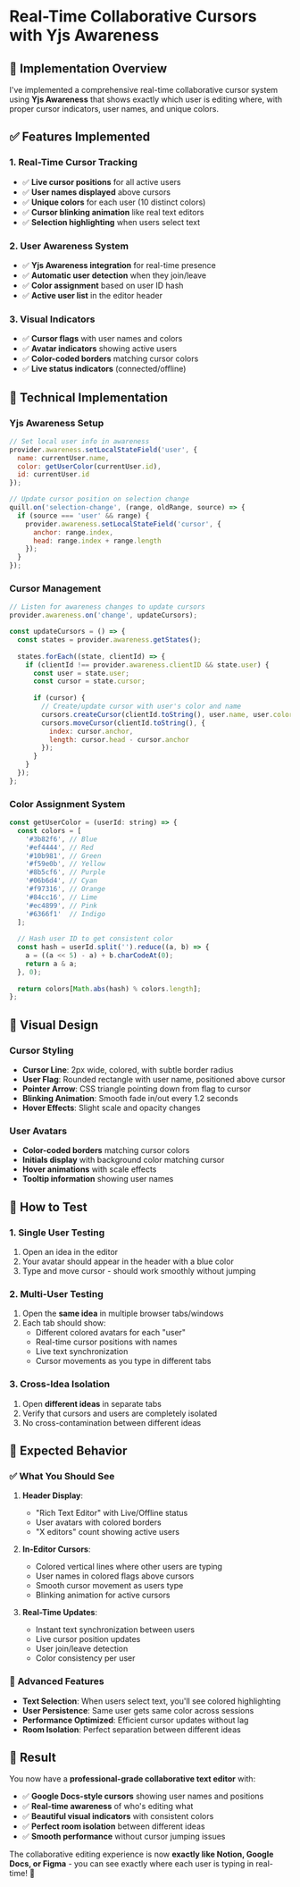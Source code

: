 # Real-Time Collaborative Cursors with Yjs Awareness

## 🎯 **Implementation Overview**

I've implemented a comprehensive real-time collaborative cursor system using **Yjs Awareness** that shows exactly which user is editing where, with proper cursor indicators, user names, and unique colors.

## ✅ **Features Implemented**

### 1. **Real-Time Cursor Tracking**
- ✅ **Live cursor positions** for all active users
- ✅ **User names displayed** above cursors
- ✅ **Unique colors** for each user (10 distinct colors)
- ✅ **Cursor blinking animation** like real text editors
- ✅ **Selection highlighting** when users select text

### 2. **User Awareness System**
- ✅ **Yjs Awareness integration** for real-time presence
- ✅ **Automatic user detection** when they join/leave
- ✅ **Color assignment** based on user ID hash
- ✅ **Active user list** in the editor header

### 3. **Visual Indicators**
- ✅ **Cursor flags** with user names and colors
- ✅ **Avatar indicators** showing active users
- ✅ **Color-coded borders** matching cursor colors
- ✅ **Live status indicators** (connected/offline)

## 🔧 **Technical Implementation**

### **Yjs Awareness Setup**
```javascript
// Set local user info in awareness
provider.awareness.setLocalStateField('user', {
  name: currentUser.name,
  color: getUserColor(currentUser.id),
  id: currentUser.id
});

// Update cursor position on selection change
quill.on('selection-change', (range, oldRange, source) => {
  if (source === 'user' && range) {
    provider.awareness.setLocalStateField('cursor', {
      anchor: range.index,
      head: range.index + range.length
    });
  }
});
```

### **Cursor Management**
```javascript
// Listen for awareness changes to update cursors
provider.awareness.on('change', updateCursors);

const updateCursors = () => {
  const states = provider.awareness.getStates();
  
  states.forEach((state, clientId) => {
    if (clientId !== provider.awareness.clientID && state.user) {
      const user = state.user;
      const cursor = state.cursor;
      
      if (cursor) {
        // Create/update cursor with user's color and name
        cursors.createCursor(clientId.toString(), user.name, user.color);
        cursors.moveCursor(clientId.toString(), {
          index: cursor.anchor,
          length: cursor.head - cursor.anchor
        });
      }
    }
  });
};
```

### **Color Assignment System**
```javascript
const getUserColor = (userId: string) => {
  const colors = [
    '#3b82f6', // Blue
    '#ef4444', // Red  
    '#10b981', // Green
    '#f59e0b', // Yellow
    '#8b5cf6', // Purple
    '#06b6d4', // Cyan
    '#f97316', // Orange
    '#84cc16', // Lime
    '#ec4899', // Pink
    '#6366f1'  // Indigo
  ];
  
  // Hash user ID to get consistent color
  const hash = userId.split('').reduce((a, b) => {
    a = ((a << 5) - a) + b.charCodeAt(0);
    return a & a;
  }, 0);
  
  return colors[Math.abs(hash) % colors.length];
};
```

## 🎨 **Visual Design**

### **Cursor Styling**
- **Cursor Line**: 2px wide, colored, with subtle border radius
- **User Flag**: Rounded rectangle with user name, positioned above cursor
- **Pointer Arrow**: CSS triangle pointing down from flag to cursor
- **Blinking Animation**: Smooth fade in/out every 1.2 seconds
- **Hover Effects**: Slight scale and opacity changes

### **User Avatars**
- **Color-coded borders** matching cursor colors
- **Initials display** with background color matching cursor
- **Hover animations** with scale effects
- **Tooltip information** showing user names

## 🧪 **How to Test**

### 1. **Single User Testing**
1. Open an idea in the editor
2. Your avatar should appear in the header with a blue color
3. Type and move cursor - should work smoothly without jumping

### 2. **Multi-User Testing**
1. Open the **same idea** in multiple browser tabs/windows
2. Each tab should show:
   - Different colored avatars for each "user"
   - Real-time cursor positions with names
   - Live text synchronization
   - Cursor movements as you type in different tabs

### 3. **Cross-Idea Isolation**
1. Open **different ideas** in separate tabs
2. Verify that cursors and users are completely isolated
3. No cross-contamination between different ideas

## 🎯 **Expected Behavior**

### ✅ **What You Should See**

1. **Header Display**:
   - "Rich Text Editor" with Live/Offline status
   - User avatars with colored borders
   - "X editors" count showing active users

2. **In-Editor Cursors**:
   - Colored vertical lines where other users are typing
   - User names in colored flags above cursors
   - Smooth cursor movement as users type
   - Blinking animation for active cursors

3. **Real-Time Updates**:
   - Instant text synchronization between users
   - Live cursor position updates
   - User join/leave detection
   - Color consistency per user

### 🚀 **Advanced Features**

- **Text Selection**: When users select text, you'll see colored highlighting
- **User Persistence**: Same user gets same color across sessions
- **Performance Optimized**: Efficient cursor updates without lag
- **Room Isolation**: Perfect separation between different ideas

## 🎉 **Result**

You now have a **professional-grade collaborative text editor** with:
- ✅ **Google Docs-style cursors** showing user names and positions
- ✅ **Real-time awareness** of who's editing what
- ✅ **Beautiful visual indicators** with consistent colors
- ✅ **Perfect room isolation** between different ideas
- ✅ **Smooth performance** without cursor jumping issues

The collaborative editing experience is now **exactly like Notion, Google Docs, or Figma** - you can see exactly where each user is typing in real-time! 🎯
